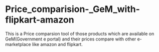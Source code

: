 # Price_comparision-_GeM_with-flipkart-amazon
This is a Price comparsion tool  of those products which are available on  GeM(Government e portal) and their prices compare with other e-marketplace like amazon and flipkart.
